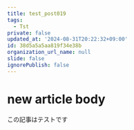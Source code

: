 ```yaml
---
title: test_post019
tags:
  - Tst
private: false
updated_at: '2024-08-31T20:22:32+09:00'
id: 38d5a5a5aa819f34e38b
organization_url_name: null
slide: false
ignorePublish: false
---
```

# new article body
この記事はテストです
